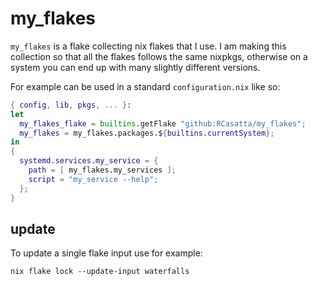 
# my_flakes

`my_flakes` is a flake collecting nix flakes that I use.
I am making this collection so that all the flakes follows the same nixpkgs, otherwise on a system you can end up with many slightly different versions.

For example can be used in a standard `configuration.nix` like so:

```nix
{ config, lib, pkgs, ... }:
let
  my_flakes_flake = builtins.getFlake "github:RCasatta/my_flakes";
  my_flakes = my_flakes.packages.${builtins.currentSystem};
in
{
  systemd.services.my_service = {
    path = [ my_flakes.my_services ];
    script = "my_service --help";
  };
}
```

## update

To update a single flake input use for example:

```
nix flake lock --update-input waterfalls
```

